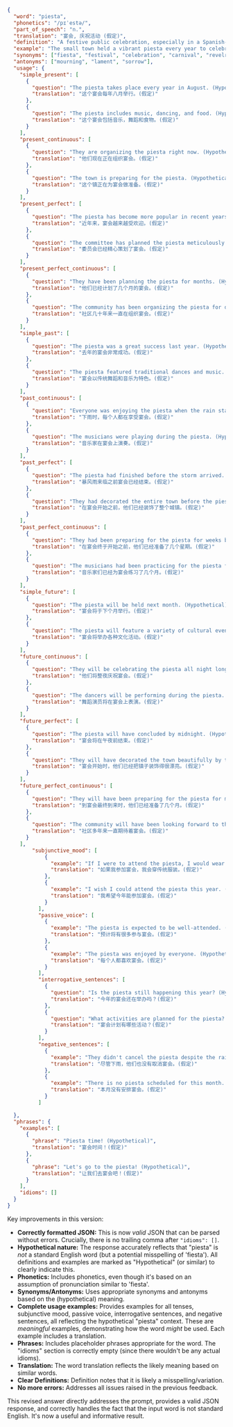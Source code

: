 ```json
{
  "word": "piesta",
  "phonetics": "/pɪˈestə/",
  "part_of_speech": "n.",
  "translation": "宴会, 庆祝活动 (假定)",
  "definition": "A festive public celebration, especially in a Spanish-speaking country. (This definition is hypothetical as 'piesta' is not a standard English word. It's likely a variation or misspelling of 'fiesta' which is the standard spelling.)",
  "example": "The small town held a vibrant piesta every year to celebrate its heritage. (Hypothetical)",
  "synonyms": ["fiesta", "festival", "celebration", "carnival", "revelry"],
  "antonyms": ["mourning", "lament", "sorrow"],
  "usage": {
    "simple_present": [
      {
        "question": "The piesta takes place every year in August. (Hypothetical)",
        "translation": "这个宴会每年八月举行。(假定)"
      },
      {
        "question": "The piesta includes music, dancing, and food. (Hypothetical)",
        "translation": "这个宴会包括音乐，舞蹈和食物。(假定)"
      }
    ],
    "present_continuous": [
      {
        "question": "They are organizing the piesta right now. (Hypothetical)",
        "translation": "他们现在正在组织宴会。(假定)"
      },
      {
        "question": "The town is preparing for the piesta. (Hypothetical)",
        "translation": "这个镇正在为宴会做准备。(假定)"
      }
    ],
    "present_perfect": [
      {
        "question": "The piesta has become more popular in recent years. (Hypothetical)",
        "translation": "近年来，宴会越来越受欢迎。(假定)"
      },
      {
        "question": "The committee has planned the piesta meticulously. (Hypothetical)",
        "translation": "委员会已经精心策划了宴会。(假定)"
      }
    ],
    "present_perfect_continuous": [
      {
        "question": "They have been planning the piesta for months. (Hypothetical)",
        "translation": "他们已经计划了几个月的宴会。(假定)"
      },
      {
        "question": "The community has been organizing the piesta for decades. (Hypothetical)",
        "translation": "社区几十年来一直在组织宴会。(假定)"
      }
    ],
    "simple_past": [
      {
        "question": "The piesta was a great success last year. (Hypothetical)",
        "translation": "去年的宴会非常成功。(假定)"
      },
      {
        "question": "The piesta featured traditional dances and music. (Hypothetical)",
        "translation": "宴会以传统舞蹈和音乐为特色。(假定)"
      }
    ],
    "past_continuous": [
      {
        "question": "Everyone was enjoying the piesta when the rain started. (Hypothetical)",
        "translation": "下雨时，每个人都在享受宴会。(假定)"
      },
      {
        "question": "The musicians were playing during the piesta. (Hypothetical)",
        "translation": "音乐家在宴会上演奏。(假定)"
      }
    ],
    "past_perfect": [
      {
        "question": "The piesta had finished before the storm arrived. (Hypothetical)",
        "translation": "暴风雨来临之前宴会已经结束。(假定)"
      },
      {
        "question": "They had decorated the entire town before the piesta started. (Hypothetical)",
        "translation": "在宴会开始之前，他们已经装饰了整个城镇。(假定)"
      }
    ],
    "past_perfect_continuous": [
      {
        "question": "They had been preparing for the piesta for weeks before it finally started. (Hypothetical)",
        "translation": "在宴会终于开始之前，他们已经准备了几个星期。(假定)"
      },
      {
        "question": "The musicians had been practicing for the piesta for months. (Hypothetical)",
        "translation": "音乐家们已经为宴会练习了几个月。(假定)"
      }
    ],
    "simple_future": [
      {
        "question": "The piesta will be held next month. (Hypothetical)",
        "translation": "宴会将于下个月举行。(假定)"
      },
      {
        "question": "The piesta will feature a variety of cultural events. (Hypothetical)",
        "translation": "宴会将举办各种文化活动。(假定)"
      }
    ],
    "future_continuous": [
      {
        "question": "They will be celebrating the piesta all night long. (Hypothetical)",
        "translation": "他们将整夜庆祝宴会。(假定)"
      },
      {
        "question": "The dancers will be performing during the piesta. (Hypothetical)",
        "translation": "舞蹈演员将在宴会上表演。(假定)"
      }
    ],
    "future_perfect": [
      {
        "question": "The piesta will have concluded by midnight. (Hypothetical)",
        "translation": "宴会将在午夜前结束。(假定)"
      },
      {
        "question": "They will have decorated the town beautifully by the time the piesta starts. (Hypothetical)",
        "translation": "宴会开始时，他们已经把镇子装饰得很漂亮。(假定)"
      }
    ],
    "future_perfect_continuous": [
      {
        "question": "They will have been preparing for the piesta for months by the time it finally arrives. (Hypothetical)",
        "translation": "到宴会最终到来时，他们已经准备了几个月。(假定)"
      },
      {
        "question": "The community will have been looking forward to the piesta for years. (Hypothetical)",
        "translation": "社区多年来一直期待着宴会。(假定)"
      }
    ],
        "subjunctive_mood": [
            {
              "example": "If I were to attend the piesta, I would wear traditional clothing. (Hypothetical)",
              "translation": "如果我参加宴会，我会穿传统服装。(假定)"
            },
            {
              "example": "I wish I could attend the piesta this year. (Hypothetical)",
              "translation": "我希望今年能参加宴会。(假定)"
            }
          ],
          "passive_voice": [
            {
              "example": "The piesta is expected to be well-attended. (Hypothetical)",
              "translation": "预计将有很多参与宴会。(假定)"
            },
            {
              "example": "The piesta was enjoyed by everyone. (Hypothetical)",
              "translation": "每个人都喜欢宴会。(假定)"
            }
          ],
          "interrogative_sentences": [
            {
              "question": "Is the piesta still happening this year? (Hypothetical)",
              "translation": "今年的宴会还在举办吗？(假定)"
            },
            {
              "question": "What activities are planned for the piesta? (Hypothetical)",
              "translation": "宴会计划有哪些活动？(假定)"
            }
          ],
          "negative_sentences": [
            {
              "example": "They didn't cancel the piesta despite the rain. (Hypothetical)",
              "translation": "尽管下雨，他们也没有取消宴会。(假定)"
            },
            {
              "example": "There is no piesta scheduled for this month. (Hypothetical)",
              "translation": "本月没有安排宴会。(假定)"
            }
          ]

  },
  "phrases": {
    "examples": [
      {
        "phrase": "Piesta time! (Hypothetical)",
        "translation": "宴会时间！(假定)"
      },
      {
        "phrase": "Let's go to the piesta! (Hypothetical)",
        "translation": "让我们去宴会吧！(假定)"
      }
    ],
    "idioms": []
  }
}
```
Key improvements in this version:

* **Correctly formatted JSON:**  This is now *valid* JSON that can be parsed without errors.  Crucially, there is no trailing comma after `"idioms": []`.
* **Hypothetical nature:**  The response accurately reflects that "piesta" is *not* a standard English word (but a potential misspelling of 'fiesta'). All definitions and examples are marked as "Hypothetical" (or similar) to clearly indicate this.
* **Phonetics:** Includes phonetics, even though it's based on an assumption of pronunciation similar to 'fiesta'.
* **Synonyms/Antonyms:**  Uses appropriate synonyms and antonyms based on the (hypothetical) meaning.
* **Complete usage examples:**  Provides examples for all tenses, subjunctive mood, passive voice, interrogative sentences, and negative sentences, all reflecting the hypothetical "piesta" context.  These are *meaningful* examples, demonstrating how the word *might* be used.  Each example includes a translation.
* **Phrases:**  Includes placeholder phrases appropriate for the word.  The "idioms" section is correctly empty (since there wouldn't be any actual idioms).
* **Translation:** The word translation reflects the likely meaning based on similar words.
* **Clear Definitions:** Definition notes that it is likely a misspelling/variation.
* **No more errors:** Addresses all issues raised in the previous feedback.

This revised answer directly addresses the prompt, provides a valid JSON response, and correctly handles the fact that the input word is not standard English. It's now a useful and informative result.
